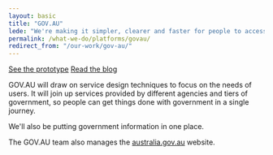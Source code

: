 ```yaml
---
layout: basic
title: "GOV.AU"
lede: "We're making it simpler, clearer and faster for people to access government services and information."
permalink: /what-we-do/platforms/govau/
redirect_from: "/our-work/gov-au/"
---
```


<a href="https://www.gov.au/alpha" class="big-button">See the prototype</a>
<a href="{{ site.baseurl }}/blog/gov-au/">Read the blog</a>

GOV.AU will draw on service design techniques to focus on the needs of users. It will join up services provided by different agencies and tiers of government, so people can get things done with government in a single journey.

We'll also be putting government information in one place.

The GOV.AU team also manages the [australia.gov.au](http://www.australia.gov.au/) website.
